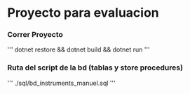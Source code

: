 # Proyecto para evaluacion


### Correr Proyecto


'''
dotnet restore && dotnet build && dotnet run
'''

### Ruta del script de la bd (tablas y store procedures)

'''
./sql/bd_instruments_manuel.sql
'''



